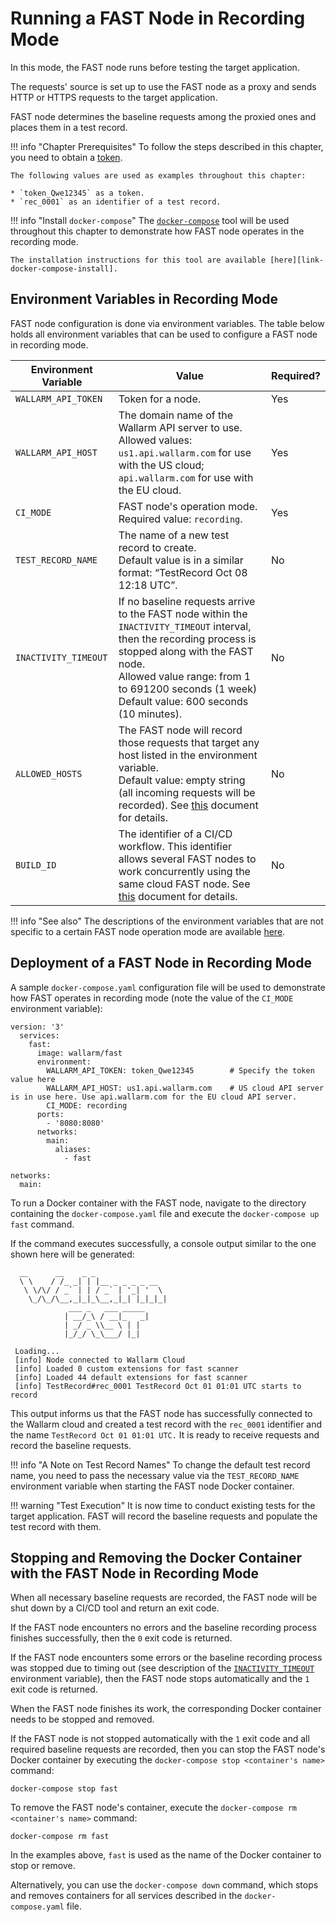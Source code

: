 [doc-allowed-hosts]:                ../operations/env-variables.md#limiting-the-number-of-requests-to-be-recorded
[doc-get-token]:                    prerequisites.md#anchor-token
[doc-concurrent-pipelines]:         ci-mode-concurrent-pipelines.md
[doc-env-variables]:                ../operations/env-variables.md

[anchor-recording-variables]:       #environment-variables-in-recording-mode

[link-docker-compose]:              https://docs.docker.com/compose/
[link-docker-compose-install]:      https://docs.docker.com/compose/install/

#  Running a FAST Node in Recording Mode

In this mode, the FAST node runs before testing the target application.

The requests' source is set up to use the FAST node as a proxy and sends HTTP or HTTPS requests to the target application.

FAST node determines the baseline requests among the proxied ones and places them in a test record. 

!!! info "Chapter Prerequisites"
    To follow the steps described in this chapter, you need to obtain a [token][doc-get-token].
    
    The following values are used as examples throughout this chapter:

    * `token_Qwe12345` as a token.
    * `rec_0001` as an identifier of a test record.

!!! info "Install `docker-compose`"
    The [`docker-compose`][link-docker-compose] tool will be used throughout this chapter to demonstrate how FAST node operates in the recording mode.
    
    The installation instructions for this tool are available [here][link-docker-compose-install].

## Environment Variables in Recording Mode

FAST node configuration is done via environment variables. The table below holds all environment variables that can be used to configure a FAST node in recording mode.

| Environment Variable   | Value  | Required? |
|--------------------	| --------	| -----------	|
| `WALLARM_API_TOKEN`  	| Token for a node. | Yes |
| `WALLARM_API_HOST`   	| The domain name of the Wallarm API server to use. <br>Allowed values: <br>`us1.api.wallarm.com` for use with the US cloud;<br>`api.wallarm.com` for use with the EU cloud.| Yes |
| `CI_MODE`            	| FAST node's operation mode. <br>Required value: `recording`. | Yes |
| `TEST_RECORD_NAME`   	| The name of a new test record to create. <br>Default value is in a similar format: “TestRecord Oct 08 12:18 UTC”. | No |
| `INACTIVITY_TIMEOUT` 	| If no baseline requests arrive to the FAST node within the `INACTIVITY_TIMEOUT` interval, then the recording process is stopped along with the FAST node.<br>Allowed value range: from 1 to 691200 seconds (1 week)<br>Default value: 600 seconds (10 minutes). | No |
| `ALLOWED_HOSTS`       | The FAST node will record those requests that target any host listed in the environment variable. <br>Default value: empty string (all incoming requests will be recorded). See [this][doc-allowed-hosts] document for details.| No |
| `BUILD_ID` | The identifier of a CI/CD workflow. This identifier allows several FAST nodes to work concurrently using the same cloud FAST node. See [this][doc-concurrent-pipelines] document for details.| No |

!!! info "See also"
    The descriptions of the environment variables that are not specific to a certain FAST node operation mode are available [here][doc-env-variables].

## Deployment of a FAST Node in Recording Mode

A sample `docker-compose.yaml` configuration file will be used to demonstrate how FAST operates in recording mode (note the value of the `CI_MODE` environment variable):

```
version: '3'
  services:
    fast:                                        
      image: wallarm/fast
      environment:
        WALLARM_API_TOKEN: token_Qwe12345        # Specify the token value here
        WALLARM_API_HOST: us1.api.wallarm.com    # US cloud API server is in use here. Use api.wallarm.com for the EU cloud API server.
        CI_MODE: recording
      ports:
        - '8080:8080'                              
      networks:
        main:
          aliases:
            - fast

networks:
  main:
```

To run a Docker container with the FAST node, navigate to the directory containing the `docker-compose.yaml` file and execute the `docker-compose up fast` command.

If the command executes successfully, a console output similar to the one shown here will be generated:

```
  __      __    _ _
  \ \    / /_ _| | |__ _ _ _ _ __
   \ \/\/ / _` | | / _` | '_| '  \
    \_/\_/\__,_|_|_\__,_|_| |_|_|_|
             ___ _   ___ _____
            | __/_\ / __|_   _|
            | _/ _ \\__ \ | |
            |_/_/ \_\___/ |_|
 
 Loading...
 [info] Node connected to Wallarm Cloud
 [info] Loaded 0 custom extensions for fast scanner
 [info] Loaded 44 default extensions for fast scanner
 [info] TestRecord#rec_0001 TestRecord Oct 01 01:01 UTC starts to record

```

This output informs us that the FAST node has successfully connected to the Wallarm cloud and created a test record with the `rec_0001` identifier and the name `TestRecord Oct 01 01:01 UTC.` It is ready to receive requests and record the baseline requests.

!!! info "A Note on Test Record Names"
    To change the default test record name, you need to pass the necessary value via the `TEST_RECORD_NAME` environment variable when starting the FAST node Docker container.

!!! warning "Test Execution"
    It is now time to conduct existing tests for the target application. FAST will record the baseline requests and populate the test record with them.

## Stopping and Removing the Docker Container with the FAST Node in Recording Mode

When all necessary baseline requests are recorded, the FAST node will be shut down by a CI/CD tool and return an exit code.

If the FAST node encounters no errors and the baseline recording process finishes successfully, then the `0` exit code is returned.

If the FAST node encounters some errors or the baseline recording process was stopped due to timing out (see description of the [`INACTIVITY_TIMEOUT`][anchor-recording-variables] environment variable), then the FAST node stops automatically and the `1` exit code is returned.

When the FAST node finishes its work, the corresponding Docker container needs to be stopped and removed.

If the FAST node is not stopped automatically with the `1` exit code and all required baseline requests are recorded, then you can stop the FAST node's Docker container by executing the `docker-compose stop <container's name>` command:

```
docker-compose stop fast
```

To remove the FAST node's container, execute the `docker-compose rm <container's name>` command:

```
docker-compose rm fast
```

In the examples above, `fast` is used as the name of the Docker container to stop or remove.

Alternatively, you can use the `docker-compose down` command, which stops and removes containers for all services described in the `docker-compose.yaml` file.